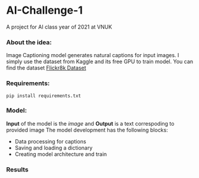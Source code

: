 # AI-Challenge-1
A project for AI class year of 2021 at VNUK

### About the idea:

Image Captioning model generates natural captions for input images. I simply use the dataset from Kaggle and its free GPU to train model. You can find the dataset [Flickr8k Dataset](https://www.kaggle.com/dibyansudiptiman/flickr-8k)

### Requirements:

```
pip install requirements.txt

```
### Model:
  **Input** of the model is the *image* and **Output** is a text correspoding to provided image
The model development has the following blocks:
  - Data processing for captions
  - Saving and loading a dictionary
  - Creating model architecture and train
### Results
![]()
![]()
![]()
![]()